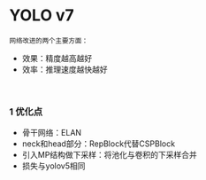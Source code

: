 # YOLO v7

	网络改进的两个主要方面：

* 效果：精度越高越好
* 效率：推理速度越快越好

‍

### 1 优化点

* 骨干网络：ELAN
* neck和head部分：RepBlock代替CSPBlock
* 引入MP结构做下采样：将池化与卷积的下采样合并
* 损失与yolov5相同
